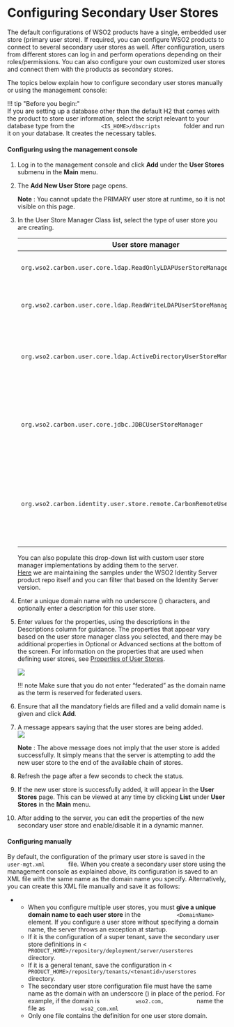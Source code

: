# Configuring Secondary User Stores

The default configurations of WSO2 products have a single, embedded user
store (primary user store). If required, you can configure WSO2 products
to connect to several secondary user stores as well. After
configuration, users from different stores can log in and perform
operations depending on their roles/permissions. You can also configure
your own customized user stores and connect them with the products as
secondary stores.

The topics below explain how to configure secondary user stores manually
or using the management console:

!!! tip "Before you begin:"    
    If you are setting up a database other than the default H2 that comes
    with the product to store user information, select the script relevant
    to your database type from the
    `         <IS_HOME>/dbscripts        ` folder and run it on your
    database. It creates the necessary tables.
    

#### Configuring using the management console

1.  Log in to the management console and click **Add** under the **User
    Stores** submenu in the **Main** menu.
2.  The **Add New User Store** page opens.

    **Note** : You cannot update the PRIMARY user store at runtime, so
    it is not visible on this page.

3.  In the User Store Manager Class list, select the type of user store
    you are creating.
    <table>
    <thead>
    <tr class="header">
    <th>User store manager</th>
    <th>Description</th>
    </tr>
    </thead>
    <tbody>
    <tr class="odd">
    <td><pre><code>org.wso2.carbon.user.core.ldap.ReadOnlyLDAPUserStoreManager</code></pre></td>
    <td><p>Use <code>                ReadOnlyLDAPUserStoreManager               </code> to do read-only operations for LDAP user stores.</p></td>
    </tr>
    <tr class="even">
    <td><code>               org.wso2.carbon.user.core.ldap.ReadWriteLDAPUserStoreManager              </code></td>
    <td><p>Use <code>                ReadWriteLDAPUserStoreManager               </code> for LDAP user stores to do both read and write operations.</p></td>
    </tr>
    <tr class="odd">
    <td><pre><code>org.wso2.carbon.user.core.ldap.ActiveDirectoryUserStoreManager</code></pre></td>
    <td><p>Use <code>                ActiveDirectoryUserStoreManager               </code> to configure an Active Directory Domain Service (AD DS) or Active Directory Lightweight Directory Service (AD LDS). This can be used <strong>only</strong> for read/write operations. If you need to use AD as read-only, you must use <code>                org.wso2.carbon.user.core.ldap.ReadOnlyLDAPUserStoreManager               </code> .</p></td>
    </tr>
    <tr class="even">
    <td><pre><code>org.wso2.carbon.user.core.jdbc.JDBCUserStoreManager</code></pre></td>
    <td><p>Use <code>                JDBCUserStoreManager               </code> for JDBC user stores. The JDBC user store can be configured for read-only mode or read/write mode using the following property: <code>                &lt;Property name="ReadOnly"&gt;false/true&lt;/Property&gt;               </code> .</p></td>
    </tr>
    <tr class="odd">
    <td><code>               org.wso2.carbon.identity.user.store.remote.CarbonRemoteUserStoreManger              </code></td>
    <td><div class="content-wrapper">
    <p>Use <code>                 CarbonRemoteUserStoreManager                </code> to configure another WSO2 product based on WSO2 Carbon as the user store manager.</p>
    <div class="admonition note">
	<p class="admonition-title">Note</p>
	<p><strong>Note</strong> : Any secondary user stores that are configured to the WSO2 product are not supported. However, the primary user store of the WSO2 product you point to works as expected.</p></div>
    </div></td>
    </tr>
    </tbody>
    </table>

    You can also populate this drop-down list with custom user store
    manager implementations by adding them to the server.  
    [Here](https://github.com/wso2/product-is/tree/v5.1.0/modules/samples/user-mgt/sample-custome-user-store-manager)
    we are maintaining the samples under the WSO2 Identity Server
    product repo itself and you can filter that based on the Identity
    Server version.

4.  Enter a unique domain name with no underscore (\) characters, and
    optionally enter a description for this user store.

5.  Enter values for the properties, using the descriptions in the
    Descriptions column for guidance. The properties that appear vary
    based on the user store manager class you selected, and there may be
    additional properties in Optional or Advanced sections at the bottom
    of the screen. For information on the properties that are used when
    defining user stores, see [Properties of User
    Stores](../../administer/working-with-properties-of-user-stores).

    ![](../assets/img/53125491/72424354.png) 

    !!! note
        Make sure that you do not enter “federated” as the domain name as
        the term is reserved for federated users.
    

6.  Ensure that all the mandatory fields are filled and a valid domain
    name is given and click **Add**.

7.  A message appears saying that the user stores are being added.  
    ![](../assets/img/31130739/31359112.png)

    **Note** : The above message does not imply that the user store is
    added successfully. It simply means that the server is attempting to
    add the new user store to the end of the available chain of stores.

8.  Refresh the page after a few seconds to check the status.

9.  If the new user store is successfully added, it will appear in the
    **User Stores** page. This can be viewed at any time by clicking
    **List** under **User Stores** in the **Main** menu.

10. After adding to the server, you can edit the properties of the new
    secondary user store and enable/disable it in a dynamic manner.

#### Configuring manually

By default, the configuration of the primary user store is saved in the
`         user-mgt.xml        ` file. When you create a secondary user
store using the management console as explained above, its configuration
is saved to an XML file with the same name as the domain name you
specify. Alternatively, you can create this XML file manually and save
it as follows:

-   -   When you configure multiple user stores, you must **give a
        unique domain name to each user store** in the
        `            <DomainName>           ` element. If you configure
        a user store without specifying a domain name, the server throws
        an exception at startup.
    -   If it is the configuration of a super tenant, save the secondary
        user store definitions in \<
        `            PRODUCT_HOME>/repository/deployment/server/userstores           `
        directory.
    -   If it is a general tenant, save the configuration in \<
        `            PRODUCT_HOME>/repository/tenants/<tenantid>/userstores           `
        directory.
    -   The secondary user store configuration file must have the same
        name as the domain with an underscore (\) in place of the
        period. For example, if the domain is
        `            wso2.com,           ` name the file as
        `            wso2_com.xml           `
    -   Only one file contains the definition for one user store domain.
